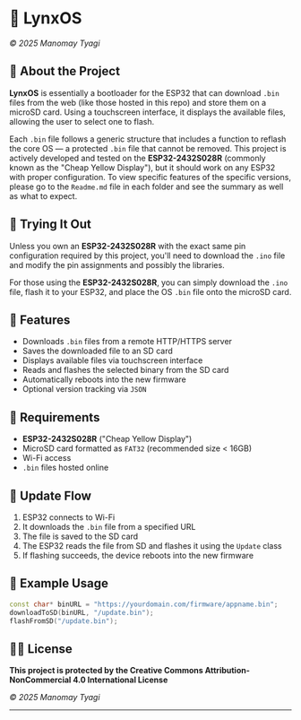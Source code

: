 # 🦊 LynxOS
*© 2025 Manomay Tyagi*

## 📖 About the Project

**LynxOS** is essentially a bootloader for the ESP32 that can download `.bin` files from the web (like those hosted in this repo) and store them on a microSD card. Using a touchscreen interface, it displays the available files, allowing the user to select one to flash.

Each `.bin` file follows a generic structure that includes a function to reflash the core OS — a protected `.bin` file that cannot be removed. This project is actively developed and tested on the **ESP32-2432S028R** (commonly known as the "Cheap Yellow Display"), but it should work on any ESP32 with proper configuration. To view specific features of the specific versions, please go to the `Readme.md` file in each folder and see the summary as well as what to expect.

## 🚀 Trying It Out

Unless you own an **ESP32-2432S028R** with the exact same pin configuration required by this project, you'll need to download the `.ino` file and modify the pin assignments and possibly the libraries.

For those using the **ESP32-2432S028R**, you can simply download the `.ino` file, flash it to your ESP32, and place the OS `.bin` file onto the microSD card.

## 📌 Features

- Downloads `.bin` files from a remote HTTP/HTTPS server  
- Saves the downloaded file to an SD card  
- Displays available files via touchscreen interface  
- Reads and flashes the selected binary from the SD card  
- Automatically reboots into the new firmware  
- Optional version tracking via `JSON`  

## 🧰 Requirements

- **ESP32-2432S028R** ("Cheap Yellow Display")  
- MicroSD card formatted as `FAT32` (recommended size < 16GB)  
- Wi-Fi access  
- `.bin` files hosted online  

## 🔄 Update Flow

1. ESP32 connects to Wi-Fi  
2. It downloads the `.bin` file from a specified URL  
3. The file is saved to the SD card  
4. The ESP32 reads the file from SD and flashes it using the `Update` class  
5. If flashing succeeds, the device reboots into the new firmware  

## 🧪 Example Usage

```cpp
const char* binURL = "https://yourdomain.com/firmware/appname.bin";
downloadToSD(binURL, "/update.bin");
flashFromSD("/update.bin");
```

## 🧑‍⚖️ License

**This project is protected by the Creative Commons Attribution-NonCommercial 4.0 International License**

*© 2025 Manomay Tyagi*
____
